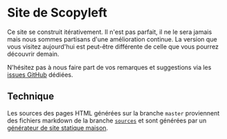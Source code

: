 # Site de Scopyleft

Ce site se construit itérativement. Il n'est pas parfait, il ne le sera jamais mais nous sommes partisans d'une amélioration continue. La version que vous visitez aujourd'hui est peut-être différente de celle que vous pourrez découvrir demain.

N'hésitez pas à nous faire part de vos remarques et suggestions via les [issues GitHub](https://github.com/scopyleft/scopyleft.github.com/issues/new) dédiées.

## Technique

Les sources des pages HTML générées sur la branche `master` proviennent des fichiers markdown de la branche [`sources`](https://github.com/scopyleft/scopyleft.github.com/tree/sources) et sont générées par un [générateur de site statique maison](https://github.com/scopyleft/scopyleft.github.com/tree/sources#scopyleft-site-generator).
